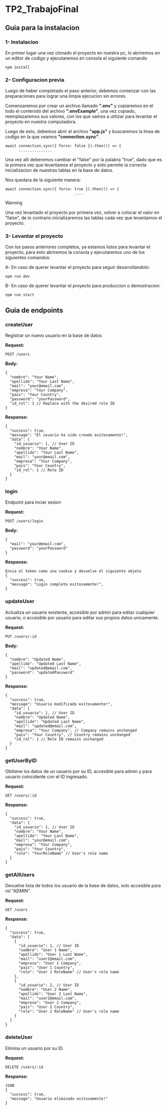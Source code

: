 # TP2_TrabajoFinal
## Guia para la instalacion
### 1- Instalacion
En primer lugar una vez clonado el proyecto en nuestra pc, lo abriremos en un editor de codigo y ejecutaremos en consola el siguiente comando
```
npm install
```
### 2- Configuracion previa
Luego de haber completado el paso anterior, debemos comenzar con las preparaciones para lograr una limpia ejecucion sin errores.

Comenzaremos por crear un archivo llamado **".env"** y copiaremos en el todo el contenido del archivo **".envExample"**, una vez copiado, reemplazaremos sus valores, con los que vamos a utilizar para levantar el proyecto en nuestra computadora.

Luego de esto, debemos abrir el archivo **"app.js"** y buscaremos la linea de codigo en la que veamos **"connection.sync"**.
```
await connection.sync({ force: false }).then(() => {
      ...............
```
Una vez alli deberemos cambiar el "false" por la palabra "true", dado que es la primera vez que levantamos el proyecto y esto permite la correcta inicializacion de nuestras tablas en la base de datos. 

Nos quedara de la siguiente manera:
```
await connection.sync({ force: true }).then(() => {
                               ....
```
> [!WARNING]
> Una vez levantado el proyecto por primera vez, volver a colocar el valor en "false", de lo contrario inicializaremos las tablas cada vez que levantamos el proyecto.

### 3- Levantar el proyecto
Con los pasos anteriores completos, ya estamos listos para levantar el proyecto, para esto abriremos la consola y ejecutaremos uno de los siguientes comandos:

A- En caso de querer levantar el proyecto para seguir desarrollandolo:
```
npm run dev
```

B- En caso de querer levantar el proyecto para produccion o demostracion:
```
npm run start
```

## Guia de endpoints

### createUser

Registrar un nuevo usuario en la base de datos

**Request:**
```
POST /users
```

**Body:**
```
{
  "nombre": "Your Name",
  "apellido": "Your Last Name",
  "mail": "your@email.com",
  "empresa": "Your Company",
  "pais": "Your Country",
  "password": "yourPassword",
  "id_rol": 1 // Replace with the desired role ID
}
```

**Response:**
```
{
  "success": true,
  "message": "El usuario ha sido creado exitosamente!",
  "data": {
    "id_usuario": 1, // User ID
    "nombre": "Your Name",
    "apellido": "Your Last Name",
    "mail": "your@email.com",
    "empresa": "Your Company",
    "pais": "Your Country",
    "id_rol": 1 // Role ID
  }
}
```

### login

Endpoint para inciar sesion 

**Request:**
```
POST /users/login
```

**Body:**
```
{
  "mail": "your@email.com",
  "password": "yourPassword"
}
```

**Response:**
```
Envia el token como una cookie y devuelve el siguiente objeto
{
  "success": true,
  "message": "Login completo exitosamente!",
}
```

### updateUser
Actualiza un usuario existente, accesible por admin para editar cualquier usuario, o accesible por usuario para editar sus propios datos unicamente.

**Request:**
```
PUT /users/:id
```
**Body:**
```
{
  "nombre": "Updated Name",
  "apellido": "Updated Last Name",
  "mail": "updated@email.com",
  "password": "updatedPassword"
}
```

**Response:**
```
{
  "success": true,
  "message": "Usuario modificado exitosamente!",
  "data": {
    "id_usuario": 1, // User ID
    "nombre": "Updated Name",
    "apellido": "Updated Last Name",
    "mail": "updated@email.com",
    "empresa": "Your Company", // Company remains unchanged
    "pais": "Your Country", // Country remains unchanged
    "id_rol": 1 // Role ID remains unchanged
  }
}
```

### getUserByID
Obitiene los datos de un usuario por su ID, accesible para admin y para usuario coincidente con el ID ingresado.

**Request:**
```
GET /users/:id
```
**Response:**

```
{
  "success": true,
  "data": {
    "id_usuario": 1, // User ID
    "nombre": "Your Name",
    "apellido": "Your Last Name",
    "mail": "your@email.com",
    "empresa": "Your Company",
    "pais": "Your Country",
    "role": "YourRoleName" // User's role name
  }
}
```
### getAllUsers
Devuelve lista de todos los usuario de la base de datos, solo accesible para rol "ADMIN".

**Request:**
```
GET /users
```
**Response:**
```
{
  "success": true,
  "data": [
    {
      "id_usuario": 1, // User ID
      "nombre": "User 1 Name",
      "apellido": "User 1 Last Name",
      "mail": "user1@email.com",
      "empresa": "User 1 Company",
      "pais": "User 1 Country",
      "role": "User 1 RoleName" // User's role name
    },
    {
      "id_usuario": 2, // User ID
      "nombre": "User 2 Name",
      "apellido": "User 2 Last Name",
      "mail": "user2@email.com",
      "empresa": "User 2 Company",
      "pais": "User 2 Country",
      "role": "User 2 RoleName" // User's role name
    }
  ]
}
```

### deleteUser
Elimina un usuario por su ID.

**Request:**
```
DELETE /users/:id
```

**Response:**
```
JSON
{
  "success": true,
  "message": "Usuario eliminado exitosamente!"
}
```



